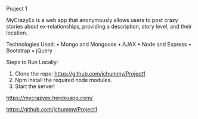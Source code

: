 Project 1

MyCrazyEx is a web app that anonymously allows users to post crazy stories about ex-relationships, providing a description, story level, and their location. 


Technologies Used:
•	Mongo and Mongoose
•	AJAX
•	Node and Express
•	Bootstrap
•	jQuery


Steps to Run Locally: 
1.	Clone the repo: https://github.com/jchummy/Project1
2.	Npm install the required node modules.
3.	Start the server! 



https://mycrazyex.herokuapp.com/


https://github.com/jchummy/Project1

